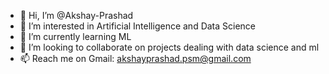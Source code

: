 - 👋 Hi, I’m @Akshay-Prashad
- 👀 I’m interested in Artificial Intelligence and Data Science
- 🌱 I’m currently learning ML 
- 💞️ I’m looking to collaborate on projects dealing with data science and ml
- 📫 Reach me on Gmail: akshayprashad.psm@gmail.com
  

<!---
Akshay-Prashad/Akshay-Prashad is a ✨ special ✨ repository because its `README.md` (this file) appears on your GitHub profile.
You can click the Preview link to take a look at your changes.
--->
